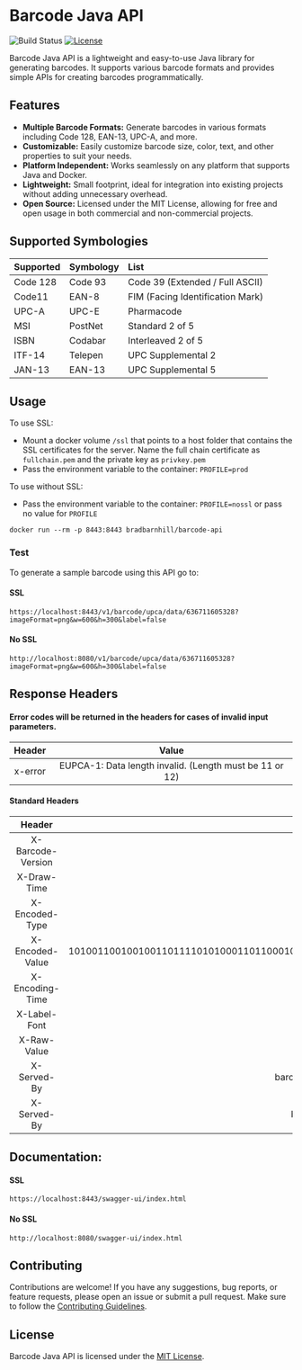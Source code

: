 # Barcode Java API

![Build Status](https://github.com/barnhill/barcode-java-api/workflows/Barcode%20API%20CI/badge.svg)
[![License](https://img.shields.io/badge/license-MIT-blue.svg)](https://github.com/barnhill/barcode-java-api/blob/master/LICENSE)

Barcode Java API is a lightweight and easy-to-use Java library for generating barcodes. It supports various barcode formats and provides simple APIs for creating barcodes programmatically.

## Features

- **Multiple Barcode Formats:** Generate barcodes in various formats including Code 128, EAN-13, UPC-A, and more.
- **Customizable:** Easily customize barcode size, color, text, and other properties to suit your needs.
- **Platform Independent:** Works seamlessly on any platform that supports Java and Docker.
- **Lightweight:** Small footprint, ideal for integration into existing projects without adding unnecessary overhead.
- **Open Source:** Licensed under the MIT License, allowing for free and open usage in both commercial and non-commercial projects.

## Supported Symbologies

|   Supported   |  Symbology    | List  |
| :------------- | :------------- | :-----|
| Code 128      | Code 93       | Code 39 (Extended / Full ASCII) |
| Code11        | EAN-8         | FIM (Facing Identification Mark) |
| UPC-A         | UPC-E         | Pharmacode   |
| MSI           | PostNet       | Standard 2 of 5 |
| ISBN          | Codabar       | Interleaved 2 of 5 |
| ITF-14        | Telepen       | UPC Supplemental 2 |
| JAN-13        | EAN-13        | UPC Supplemental 5 |

## Usage

To use SSL:

- Mount a docker volume `/ssl` that points to a host folder that contains the SSL certificates for the server.
Name the full chain certificate as `fullchain.pem` and the private key as `privkey.pem`
- Pass the environment variable to the container: `PROFILE=prod`

To use without SSL:
- Pass the environment variable to the container: `PROFILE=nossl` or pass no value for `PROFILE`

```
docker run --rm -p 8443:8443 bradbarnhill/barcode-api
```


### Test
To generate a sample barcode using this API go to:
#### SSL
```
https://localhost:8443/v1/barcode/upca/data/636711605328?imageFormat=png&w=600&h=300&label=false
```

#### No SSL
```
http://localhost:8080/v1/barcode/upca/data/636711605328?imageFormat=png&w=600&h=300&label=false
```

## Response Headers
#### Error codes will be returned in the headers for cases of invalid input parameters.

|      Header       |                                              Value                                              |
|:-----------------:|:-----------------------------------------------------------------------------------------------:|
| x-error |                                     EUPCA-1: Data length invalid. (Length must be 11 or 12)        |

#### Standard Headers

|      Header       |                                              Value                                              |
|:-----------------:|:-----------------------------------------------------------------------------------------------:|
| X-Barcode-Version |                                     Barcode for Java 2.6.4                                      |
|    X-Draw-Time    |                                           0.374072 ms                                           |
|  X-Encoded-Type   |                                              UPCA                                               |
|  X-Encoded-Value  | 10100110010010011011110101000110110001010111101010100010010010001110100111001011001101101100101 |
|  X-Encoding-Time  |                                           0.576274 ms                                           |
|   X-Label-Font    |                                              Serif                                              |
|    X-Raw-Value    |                                          123456789012                                           |
|    X-Served-By    |                                   barcode-api-c9f7bdd88-rq9wp                                   |
|    X-Served-By    |                                     barcode.someserver.com                                      |

## Documentation:
#### SSL
```
https://localhost:8443/swagger-ui/index.html
```

#### No SSL
```
http://localhost:8080/swagger-ui/index.html
```

## Contributing

Contributions are welcome! If you have any suggestions, bug reports, or feature requests, please open an issue or submit a pull request. Make sure to follow the [Contributing Guidelines](CONTRIBUTING.md).

## License

Barcode Java API is licensed under the [MIT License](LICENSE).
